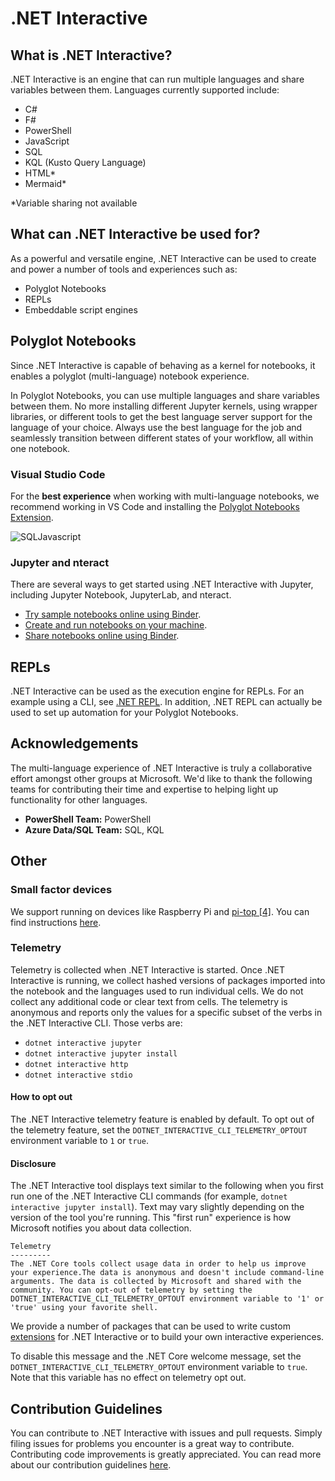 # .NET Interactive

## What is .NET Interactive?

.NET Interactive is an engine that can run multiple languages and share variables between them. Languages currently supported include: 

- C# 
- F#
- PowerShell
- JavaScript
- SQL 
- KQL (Kusto Query Language)
- HTML*
- Mermaid*

*Variable sharing not available

## What can .NET Interactive be used for? 

As a powerful and versatile engine, .NET Interactive can be used to create and power a number of tools and experiences such as: 

- Polyglot Notebooks
- REPLs
- Embeddable script engines

## Polyglot Notebooks

Since .NET Interactive is capable of behaving as a kernel for notebooks, it enables a polyglot (multi-language) notebook experience. 

In Polyglot Notebooks, you can use multiple languages and share variables between them. No more installing different Jupyter kernels, using wrapper libraries, or different tools to get the best language server support for the language of your choice. Always use the best language for the job and seamlessly transition between different states of your workflow, all within one notebook.

### Visual Studio Code

For the **best experience** when working with multi-language notebooks, we recommend working in VS Code and installing the [Polyglot Notebooks Extension](https://marketplace.visualstudio.com/items?itemName=ms-dotnettools.dotnet-interactive-vscode).  

![SQLJavascript](https://user-images.githubusercontent.com/19276747/201805564-80243725-2ee4-49d5-89bd-88a01a373cad.gif)


### Jupyter and nteract

There are several ways to get started using .NET Interactive with Jupyter, including Jupyter Notebook, JupyterLab, and nteract.

* [Try sample notebooks online using Binder](docs/NotebooksOnBinder.md).
* [Create and run notebooks on your machine](docs/NotebookswithJupyter.md).
* [Share notebooks online using Binder](docs/CreateBinder.md).


## REPLs

.NET Interactive can be used as the execution engine for REPLs. For an example using a CLI, see [.NET REPL](https://github.com/jonsequitur/dotnet-repl). In addition, .NET REPL can actually be used to set up automation for your Polyglot Notebooks. 
 

## Acknowledgements 

The multi-language experience of .NET Interactive is truly a collaborative effort amongst other groups at Microsoft. We'd like to thank the following teams for contributing their time and expertise to helping light up functionality for other languages. 

- **PowerShell Team:** PowerShell
- **Azure Data/SQL Team:** SQL, KQL


## Other

### Small factor devices

We support running on devices like Raspberry Pi and [pi-top [4]](https://github.com/pi-top/pi-top-4-.NET-Core-API). You can find instructions [here](small-factor-devices.md).

### Telemetry

Telemetry is collected when .NET Interactive is started. Once .NET Interactive is running, we collect hashed versions of packages imported into the notebook and the languages used to run individual cells. We do not collect any additional code or clear text from cells. The telemetry is anonymous and reports only the values for a specific subset of the verbs in the .NET Interactive CLI. Those verbs are:

* `dotnet interactive jupyter`
* `dotnet interactive jupyter install`
* `dotnet interactive http`
* `dotnet interactive stdio`

#### How to opt out

The .NET Interactive telemetry feature is enabled by default. To opt out of the telemetry feature, set the `DOTNET_INTERACTIVE_CLI_TELEMETRY_OPTOUT` environment variable to `1` or `true`.

#### Disclosure

The .NET Interactive tool displays text similar to the following when you first run one of the .NET Interactive CLI commands (for example, `dotnet interactive jupyter install`). Text may vary slightly depending on the version of the tool you're running. This "first run" experience is how Microsoft notifies you about data collection.

```console
Telemetry
---------
The .NET Core tools collect usage data in order to help us improve your experience.The data is anonymous and doesn't include command-line arguments. The data is collected by Microsoft and shared with the community. You can opt-out of telemetry by setting the DOTNET_INTERACTIVE_CLI_TELEMETRY_OPTOUT environment variable to '1' or 'true' using your favorite shell.
```

We provide a number of packages that can be used to write custom [extensions](./docs/extending-dotnet-interactive.md) for .NET Interactive or to build your own interactive experiences.

To disable this message and the .NET Core welcome message, set the `DOTNET_INTERACTIVE_CLI_TELEMETRY_OPTOUT` environment variable to `true`. Note that this variable has no effect on telemetry opt out.

## Contribution Guidelines

You can contribute to .NET Interactive with issues and pull requests. Simply filing issues for problems you encounter is a great way to contribute. Contributing code improvements is greatly appreciated. You can read more about our contribution guidelines [here](CONTRIBUTING.md).





